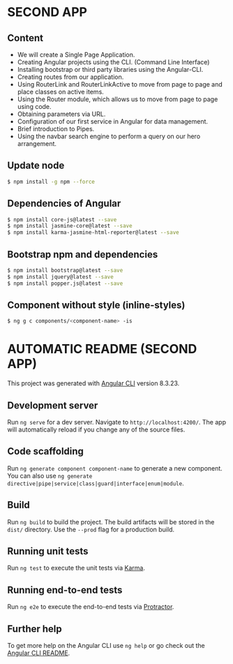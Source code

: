 # SECOND APP
## Content

- We will create a Single Page Application.
- Creating Angular projects using the CLI. (Command Line Interface)
- Installing bootstrap or third party libraries using the Angular-CLI.
- Creating routes from our application.
- Using RouterLink and RouterLinkActive to move from page to page and place classes on active items.
- Using the Router module, which allows us to move from page to page using code.
- Obtaining parameters via URL.
- Configuration of our first service in Angular for data management.
- Brief introduction to Pipes.
- Using the navbar search engine to perform a query on our hero arrangement.

## Update node

```sh
$ npm install -g npm --force
```

## Dependencies of Angular

```sh
$ npm install core-js@latest --save
$ npm install jasmine-core@latest --save
$ npm install karma-jasmine-html-reporter@latest --save
```

## Bootstrap npm and dependencies

```sh
$ npm install bootstrap@latest --save
$ npm install jquery@latest --save
$ npm install popper.js@latest --save
```

#### 

## Component without style (inline-styles)

```sh
$ ng g c components/<component-name> -is
```

# AUTOMATIC README (SECOND APP)

This project was generated with [Angular CLI](https://github.com/angular/angular-cli) version 8.3.23.

## Development server

Run `ng serve` for a dev server. Navigate to `http://localhost:4200/`. The app will automatically reload if you change any of the source files.

## Code scaffolding

Run `ng generate component component-name` to generate a new component. You can also use `ng generate directive|pipe|service|class|guard|interface|enum|module`.

## Build

Run `ng build` to build the project. The build artifacts will be stored in the `dist/` directory. Use the `--prod` flag for a production build.

## Running unit tests

Run `ng test` to execute the unit tests via [Karma](https://karma-runner.github.io).

## Running end-to-end tests

Run `ng e2e` to execute the end-to-end tests via [Protractor](http://www.protractortest.org/).

## Further help

To get more help on the Angular CLI use `ng help` or go check out the [Angular CLI README](https://github.com/angular/angular-cli/blob/master/README.md).
